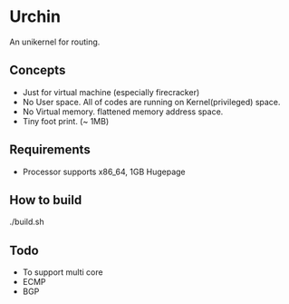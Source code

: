 # Urchin

An unikernel for routing.

## Concepts

* Just for virtual machine (especially firecracker)
* No User space. All of codes are running on Kernel(privileged) space.
* No Virtual memory. flattened memory address space.
* Tiny foot print. (~ 1MB)

## Requirements

* Processor supports x86_64, 1GB Hugepage

## How to build

./build.sh

## Todo

* To support multi core
* ECMP
* BGP


